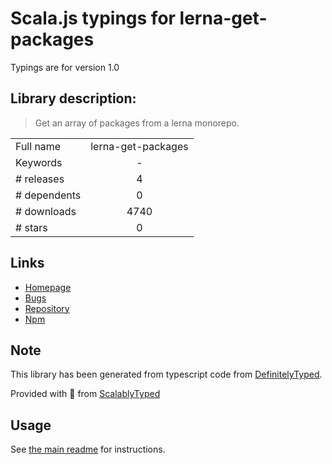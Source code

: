 
# Scala.js typings for lerna-get-packages

Typings are for version 1.0

## Library description:
> Get an array of packages from a lerna monorepo.

|                    |                 |
| ------------------ | :-------------: |
| Full name          | lerna-get-packages |
| Keywords           | - |
| # releases         | 4 |
| # dependents       | 0 |
| # downloads        | 4740 |
| # stars            | 0 |

## Links
- [Homepage](https://github.com/azz/lerna-get-packages#readme)
- [Bugs](https://github.com/azz/lerna-get-packages/issues)
- [Repository](https://github.com/azz/lerna-get-packages)
- [Npm](https://www.npmjs.com/package/lerna-get-packages)
    


## Note
This library has been generated from typescript code from [DefinitelyTyped](https://definitelytyped.org).

Provided with :purple_heart: from [ScalablyTyped](https://github.com/oyvindberg/ScalablyTyped)

## Usage
See [the main readme](../../readme.md) for instructions.


